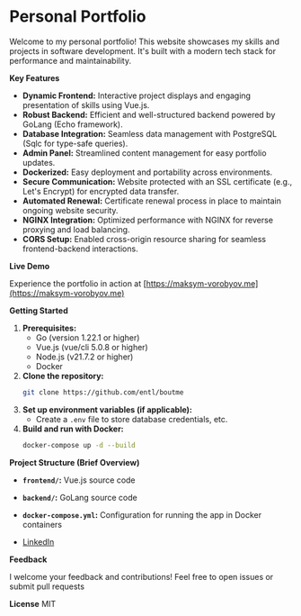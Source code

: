 # Personal Portfolio

Welcome to my personal portfolio! This website showcases my skills and projects in software development. It's built with a modern tech stack for performance and maintainability.

**Key Features**

* **Dynamic Frontend:** Interactive project displays and engaging presentation of skills using Vue.js.
* **Robust Backend:** Efficient and well-structured backend powered by GoLang (Echo framework).
* **Database Integration:** Seamless data management with PostgreSQL (Sqlc for type-safe queries).
* **Admin Panel:** Streamlined content management for easy portfolio updates.
* **Dockerized:** Easy deployment and portability across environments.
* **Secure Communication:** Website protected with an SSL certificate (e.g., Let's Encrypt) for encrypted data transfer.
* **Automated Renewal:**  Certificate renewal process in place to maintain ongoing website security.
* **NGINX Integration:** Optimized performance with NGINX for reverse proxying and load balancing.
* **CORS Setup:**  Enabled cross-origin resource sharing for seamless frontend-backend interactions.

**Live Demo**

Experience the portfolio in action at [https://maksym-vorobyov.me](https://maksym-vorobyov.me)

**Getting Started**

1. **Prerequisites:**
    * Go (version 1.22.1 or higher)
    * Vue.js (vue/cli 5.0.8 or higher)
    * Node.js (v21.7.2 or higher)
    * Docker
2. **Clone the repository:**
    ```bash
    git clone https://github.com/entl/boutme
    ```
3. **Set up environment variables (if applicable):** 
    * Create a `.env` file to store database credentials, etc.
4. **Build and run with Docker:** 
    ```bash
    docker-compose up -d --build 
    ```

**Project Structure (Brief Overview)**

* **`frontend/`:** Vue.js source code
* **`backend/`:** GoLang source code
* **`docker-compose.yml`:** Configuration for running the app in Docker containers

* [LinkedIn](https://www.linkedin.com/in/maksym-vorobyov/)

**Feedback**

I welcome your feedback and contributions! Feel free to open issues or submit pull requests

**License**
MIT
